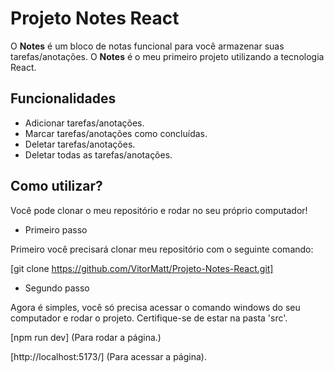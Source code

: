 # Projeto Notes React 

O **Notes** é um bloco de notas funcional para você armazenar suas tarefas/anotações.
O **Notes** é o meu primeiro projeto utilizando a tecnologia React.

## Funcionalidades

  * Adicionar tarefas/anotações.
  * Marcar tarefas/anotações como concluídas.
  * Deletar tarefas/anotações.
  * Deletar todas as tarefas/anotações.

## Como utilizar?

Você pode clonar o meu repositório e rodar no seu próprio computador!

* Primeiro passo

Primeiro você precisará clonar meu repositório com o seguinte comando:

[git clone https://github.com/VitorMatt/Projeto-Notes-React.git]

* Segundo passo

Agora é simples, você só precisa acessar o comando windows do seu computador e rodar o projeto.
Certifique-se de estar na pasta 'src'.

[npm run dev]
(Para rodar a página.)

[http://localhost:5173/]
(Para acessar a página).
